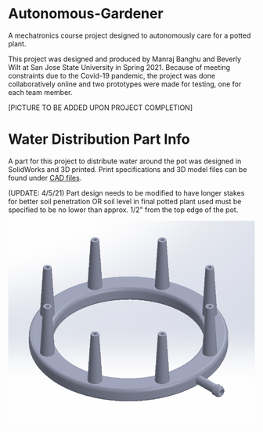 # Autonomous-Gardener
A mechatronics course project designed to autonomously care for a potted plant. 

This project was designed and produced by Manraj Banghu and Beverly Wilt at San Jose State University in Spring 2021. Because of meeting constraints due to the Covid-19 pandemic, the project was done collaboratively online and two prototypes were made for testing, one for each team member.

[PICTURE TO BE ADDED UPON PROJECT COMPLETION]

# Water Distribution Part Info

A part for this project to distribute water around the pot was designed in SolidWorks and 3D printed. Print specifications and 3D model files can be found under [CAD files](https://github.com/bwilt17/Autonomous-Gardener/tree/main/CAD%20files).

(UPDATE: 4/5/21) Part design needs to be modified to have longer stakes for better soil penetration OR soil level in final potted plant used must be specified to be no lower than approx. 1/2" from the top edge of the pot. 

![Part Image](/images/partSW-1.png)
